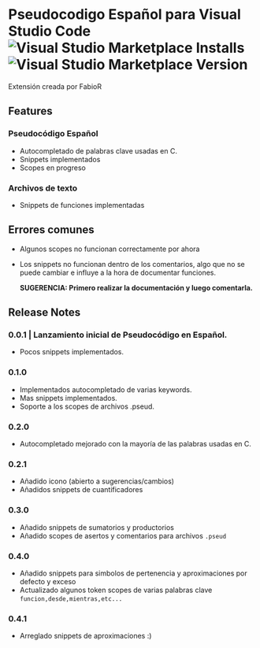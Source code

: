 
# Pseudocodigo Español para Visual Studio Code ![Visual Studio Marketplace Installs](https://img.shields.io/visual-studio-marketplace/i/fabior.pseud-esp?labelColor=%23292929&color=%23770997) ![Visual Studio Marketplace Version](https://img.shields.io/visual-studio-marketplace/v/fabior.pseud-esp?labelColor=%23292929&color=%23770997)



Extensión creada por FabioR

## Features

### Pseudocódigo Español

- Autocompletado de palabras clave usadas en C.
- Snippets implementados
- Scopes en progreso

### Archivos de texto

- Snippets de funciones implementadas


## Errores comunes

- Algunos scopes no funcionan correctamente por ahora

- Los snippets no funcionan dentro de los comentarios, algo que no se puede cambiar e influye a la hora de documentar funciones.

    **SUGERENCIA: Primero realizar la documentación y luego comentarla.**


## Release Notes

### 0.0.1 | Lanzamiento inicial de Pseudocódigo en Español.

- Pocos snippets implementados. 

### 0.1.0

- Implementados autocompletado de varias keywords.
- Mas snippets implementados.
- Soporte a los scopes de archivos .pseud.

### 0.2.0

- Autocompletado mejorado con la mayoría de las palabras usadas en C.

### 0.2.1

- Añadido icono (abierto a sugerencias/cambios)
- Añadidos snippets de cuantificadores

### 0.3.0
- Añadido snippets de sumatorios y productorios
- Añadido scopes de asertos y comentarios para archivos `.pseud`

### 0.4.0
- Añadido snippets para simbolos de pertenencia y aproximaciones por defecto y exceso
- Actualizado algunos token scopes de varias palabras clave `funcion,desde,mientras,etc...`

### 0.4.1

- Arreglado snippets de aproximaciones :)